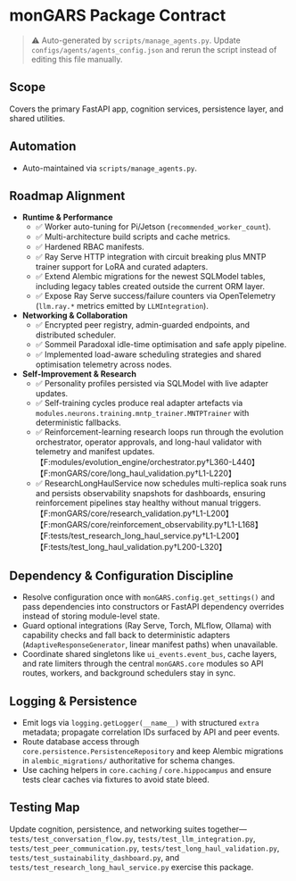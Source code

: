 # monGARS Package Contract

> ⚠️ Auto-generated by `scripts/manage_agents.py`. Update `configs/agents/agents_config.json` and rerun the script instead of editing this file manually.

## Scope

Covers the primary FastAPI app, cognition services, persistence layer, and shared utilities.

## Automation

- Auto-maintained via `scripts/manage_agents.py`.

## Roadmap Alignment

- **Runtime & Performance**
  - ✅ Worker auto-tuning for Pi/Jetson (`recommended_worker_count`).
  - ✅ Multi-architecture build scripts and cache metrics.
  - ✅ Hardened RBAC manifests.
  - ✅ Ray Serve HTTP integration with circuit breaking plus MNTP trainer support for LoRA and curated adapters.
  - ✅ Extend Alembic migrations for the newest SQLModel tables, including legacy tables created outside the current ORM layer.
  - ✅ Expose Ray Serve success/failure counters via OpenTelemetry (`llm.ray.*` metrics emitted by `LLMIntegration`).
- **Networking & Collaboration**
  - ✅ Encrypted peer registry, admin-guarded endpoints, and distributed scheduler.
  - ✅ Sommeil Paradoxal idle-time optimisation and safe apply pipeline.
  - ✅ Implemented load-aware scheduling strategies and shared optimisation telemetry across nodes.
- **Self-Improvement & Research**
  - ✅ Personality profiles persisted via SQLModel with live adapter updates.
  - ✅ Self-training cycles produce real adapter artefacts via `modules.neurons.training.mntp_trainer.MNTPTrainer` with deterministic fallbacks.
  - ✅ Reinforcement-learning research loops run through the evolution orchestrator, operator approvals, and long-haul validator with telemetry and manifest updates.【F:modules/evolution_engine/orchestrator.py†L360-L440】【F:monGARS/core/long_haul_validation.py†L1-L220】
  - ✅ ResearchLongHaulService now schedules multi-replica soak runs and persists observability snapshots for dashboards, ensuring reinforcement pipelines stay healthy without manual triggers.【F:monGARS/core/research_validation.py†L1-L200】【F:monGARS/core/reinforcement_observability.py†L1-L168】【F:tests/test_research_long_haul_service.py†L1-L200】【F:tests/test_long_haul_validation.py†L200-L320】

## Dependency & Configuration Discipline

- Resolve configuration once with `monGARS.config.get_settings()` and pass dependencies into
    constructors or FastAPI dependency overrides instead of storing module-level state.
- Guard optional integrations (Ray Serve, Torch, MLflow, Ollama) with capability checks and fall back
    to deterministic adapters (`AdaptiveResponseGenerator`, linear manifest paths) when unavailable.
- Coordinate shared singletons like `ui_events.event_bus`, cache layers, and rate limiters through the
    central `monGARS.core` modules so API routes, workers, and background schedulers stay in sync.

## Logging & Persistence

- Emit logs via `logging.getLogger(__name__)` with structured `extra` metadata; propagate correlation
    IDs surfaced by API and peer events.
- Route database access through `core.persistence.PersistenceRepository` and keep Alembic migrations
    in `alembic_migrations/` authoritative for schema changes.
- Use caching helpers in `core.caching` / `core.hippocampus` and ensure tests clear caches via
    fixtures to avoid state bleed.

## Testing Map

Update cognition, persistence, and networking suites together—`tests/test_conversation_flow.py`,
`tests/test_llm_integration.py`, `tests/test_peer_communication.py`,
`tests/test_long_haul_validation.py`, `tests/test_sustainability_dashboard.py`, and
`tests/test_research_long_haul_service.py` exercise this package.
